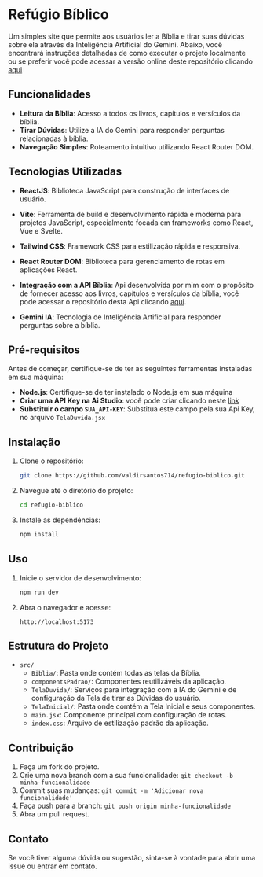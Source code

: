 
# Refúgio Bíblico

Um simples site que permite aos usuários ler a Bíblia e tirar suas dúvidas sobre ela através da Inteligência Artificial 
do Gemini. Abaixo, você encontrará instruções detalhadas de como executar o projeto localmente ou se preferir você pode acessar a versão online deste repositório clicando [aqui](https://refugio-biblico.netlify.app/)

## Funcionalidades

- **Leitura da Bíblia**: Acesso a todos os livros, capítulos e versículos da bíblia.
- **Tirar Dúvidas**: Utilize a IA do Gemini para responder perguntas relacionadas à bíblia.
- **Navegação Simples**: Roteamento intuitivo utilizando React Router DOM.

## Tecnologias Utilizadas

- **ReactJS**: Biblioteca JavaScript para construção de interfaces de usuário.
- **Vite**: Ferramenta de build e desenvolvimento rápida e moderna para projetos JavaScript, especialmente focada em frameworks como React, Vue e Svelte.
- **Tailwind CSS**: Framework CSS para estilização rápida e responsiva.
- **React Router DOM**: Biblioteca para gerenciamento de rotas em aplicações React.
- **Integração com a API Bíblia**: Api desenvolvida por mim com o propósito de fornecer acesso aos livros, capítulos e versículos da bíblia, você pode acessar o repositório desta Api clicando [aqui](https://github.com/valdirsantos714/api-biblia).

- **Gemini IA**: Tecnologia de Inteligência Artificial para responder perguntas sobre a bíblia.

## Pré-requisitos

Antes de começar, certifique-se de ter as seguintes ferramentas instaladas em sua máquina:

- **Node.js**: Certifique-se de ter instalado o Node.js em sua máquina
- **Criar uma API Key na Ai Studio**: você pode criar clicando neste [link](https://ai.google.dev/aistudio?hl=pt-br) 
- **Substituir o campo `SUA_API-KEY`**: Substitua este campo pela sua Api Key, no arquivo `TelaDuvida.jsx`

## Instalação

1. Clone o repositório:

   ```bash
   git clone https://github.com/valdirsantos714/refugio-biblico.git
   ```

2. Navegue até o diretório do projeto:

   ```bash
   cd refugio-biblico
   ```

3. Instale as dependências:

   ```bash
   npm install
   ```

## Uso

1. Inicie o servidor de desenvolvimento:

   ```bash
   npm run dev
   ```

2. Abra o navegador e acesse:

   ```
   http://localhost:5173
   ```

## Estrutura do Projeto

- `src/`
  - `Biblia/`: Pasta onde contém todas as telas da Bíblia.
  - `componentsPadrao/`: Componentes reutilizáveis da aplicação.
  - `TelaDuvida/`: Serviços para integração com a IA do Gemini e de configuração da Tela de tirar as Dúvidas do usuário.
  - `TelaInicial/`: Pasta onde comtém a Tela Inicial e seus componentes.
  - `main.jsx`: Componente principal com configuração de rotas.
  - `index.css`: Arquivo de estilização padrão da aplicação.

## Contribuição

1. Faça um fork do projeto.
2. Crie uma nova branch com a sua funcionalidade: `git checkout -b minha-funcionalidade`
3. Commit suas mudanças: `git commit -m 'Adicionar nova funcionalidade'`
4. Faça push para a branch: `git push origin minha-funcionalidade`
5. Abra um pull request.


## Contato

Se você tiver alguma dúvida ou sugestão, sinta-se à vontade para abrir uma issue ou entrar em contato.
